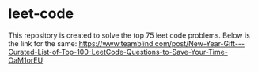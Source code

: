 # leet-code
This repository is created to solve the top 75 leet code problems. Below is the link for the same:
https://www.teamblind.com/post/New-Year-Gift---Curated-List-of-Top-100-LeetCode-Questions-to-Save-Your-Time-OaM1orEU
